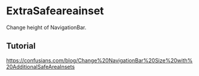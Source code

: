 # ExtraSafeareainset
Change height of NavigationBar.

## Tutorial
https://confusians.com/blog/Change%20NavigationBar%20Size%20with%20AdditionalSafeAreaInsets

